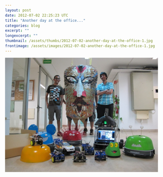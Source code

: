 ```yaml
---
layout: post
date: 2012-07-02 22:25:23 UTC
title: "Another day at the office..."
categories: blog
excerpt: ""
longexcerpt: ""
thumbnail: /assets/thumbs/2012-07-02-another-day-at-the-office-1.jpg
frontimage: /assets/images/2012-07-02-another-day-at-the-office-1.jpg
---
```


<a href="http://www.artica.cc/blog/wp-content/uploads/2012/07/IMG_3441.jpg"><img class="postimage" src="/assets/images/2012-07-02-another-day-at-the-office-1.jpg"/></a>
